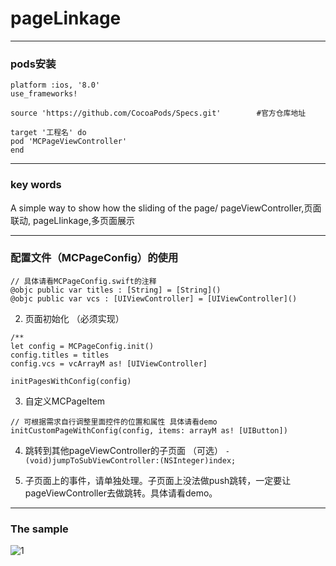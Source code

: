 # pageLinkage


***
### pods安装
```
platform :ios, '8.0'
use_frameworks!

source 'https://github.com/CocoaPods/Specs.git'        #官方仓库地址

target '工程名' do
pod 'MCPageViewController'
end
```

***
### key words
A simple way to show how the sliding of the page/
pageViewController,页面联动, pageLIinkage,多页面展示

***

### 配置文件（MCPageConfig）的使用

```
// 具体请看MCPageConfig.swift的注释
@objc public var titles : [String] = [String]()
@objc public var vcs : [UIViewController] = [UIViewController]()

```
2. 页面初始化 （必须实现）
```
/**
let config = MCPageConfig.init()
config.titles = titles
config.vcs = vcArrayM as! [UIViewController]

initPagesWithConfig(config)
```
3. 自定义MCPageItem
```
// 可根据需求自行调整里面控件的位置和属性 具体请看demo
initCustomPageWithConfig(config, items: arrayM as! [UIButton])

```
4.  跳转到其他pageViewController的子页面 （可选）
```- (void)jumpToSubViewController:(NSInteger)index;```



5. 子页面上的事件，请单独处理。子页面上没法做push跳转，一定要让pageViewController去做跳转。具体请看demo。

***
### The sample
![1](https://github.com/mancongiOS/pageLinkage/blob/master/1.png)

